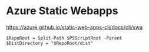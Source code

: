 # Azure Static Webapps

https://azure.github.io/static-web-apps-cli/docs/cli/swa

```pwsh
$RepoRoot = Split-Path $PSScriptRoot -Parent
$DistDirectory = "$RepoRoot/dist"
```